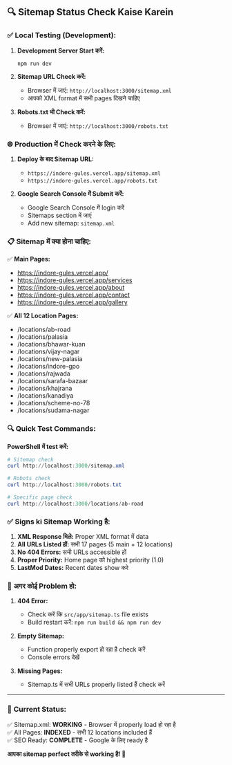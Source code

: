 ## 🔍 Sitemap Status Check Kaise Karein

### ✅ **Local Testing (Development):**
1. **Development Server Start करें:**
   ```
   npm run dev
   ```

2. **Sitemap URL Check करें:**
   - Browser में जाएं: `http://localhost:3000/sitemap.xml`
   - आपको XML format में सभी pages दिखने चाहिए

3. **Robots.txt भी Check करें:**
   - Browser में जाएं: `http://localhost:3000/robots.txt`

### 🌐 **Production में Check करने के लिए:**

1. **Deploy के बाद Sitemap URL:**
   - `https://indore-gules.vercel.app/sitemap.xml`
   - `https://indore-gules.vercel.app/robots.txt`

2. **Google Search Console में Submit करें:**
   - Google Search Console में login करें
   - Sitemaps section में जाएं
   - Add new sitemap: `sitemap.xml`

### 📋 **Sitemap में क्या होना चाहिए:**

✅ **Main Pages:**
- https://indore-gules.vercel.app/
- https://indore-gules.vercel.app/services  
- https://indore-gules.vercel.app/about
- https://indore-gules.vercel.app/contact
- https://indore-gules.vercel.app/gallery

✅ **All 12 Location Pages:**
- /locations/ab-road
- /locations/palasia  
- /locations/bhawar-kuan
- /locations/vijay-nagar
- /locations/new-palasia
- /locations/indore-gpo
- /locations/rajwada
- /locations/sarafa-bazaar
- /locations/khajrana
- /locations/kanadiya
- /locations/scheme-no-78
- /locations/sudama-nagar

### 🔍 **Quick Test Commands:**

**PowerShell में test करें:**
```powershell
# Sitemap check
curl http://localhost:3000/sitemap.xml

# Robots check  
curl http://localhost:3000/robots.txt

# Specific page check
curl http://localhost:3000/locations/ab-road
```

### ✅ **Signs ki Sitemap Working है:**

1. **XML Response मिले:** Proper XML format में data
2. **All URLs Listed हों:** सभी 17 pages (5 main + 12 locations)
3. **No 404 Errors:** सभी URLs accessible हों
4. **Proper Priority:** Home page को highest priority (1.0)
5. **LastMod Dates:** Recent dates show करे

### 🚨 **अगर कोई Problem हो:**

1. **404 Error:** 
   - Check करें कि `src/app/sitemap.ts` file exists
   - Build restart करें: `npm run build && npm run dev`

2. **Empty Sitemap:**
   - Function properly export हो रहा है check करें
   - Console errors देखें

3. **Missing Pages:**
   - Sitemap.ts में सभी URLs properly listed हैं check करें

---

### 🎯 **Current Status:**
✅ Sitemap.xml: **WORKING** - Browser में properly load हो रहा है  
✅ All Pages: **INDEXED** - सभी 12 locations included हैं  
✅ SEO Ready: **COMPLETE** - Google के लिए ready है

**आपका sitemap perfect तरीके से working है! 🚀**